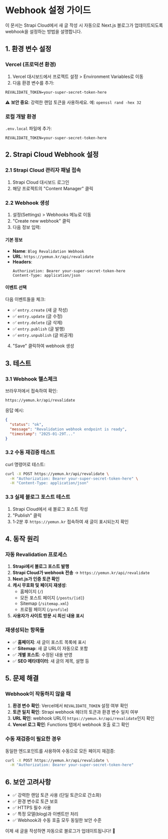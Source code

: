 # Webhook 설정 가이드

이 문서는 Strapi Cloud에서 새 글 작성 시 자동으로 Next.js 블로그가 업데이트되도록 webhook을 설정하는 방법을 설명합니다.

## 1. 환경 변수 설정

### Vercel (프로덕션 환경)

1. Vercel 대시보드에서 프로젝트 설정 > Environment Variables로 이동
2. 다음 환경 변수를 추가:

```
REVALIDATE_TOKEN=your-super-secret-token-here
```

⚠️ **보안 중요**: 강력한 랜덤 토큰을 사용하세요. 예: `openssl rand -hex 32`

### 로컬 개발 환경

`.env.local` 파일에 추가:

```
REVALIDATE_TOKEN=your-super-secret-token-here
```

## 2. Strapi Cloud Webhook 설정

### 2.1 Strapi Cloud 관리자 패널 접속

1. Strapi Cloud 대시보드 로그인
2. 해당 프로젝트의 "Content Manager" 클릭

### 2.2 Webhook 생성

1. 설정(Settings) > Webhooks 메뉴로 이동
2. "Create new webhook" 클릭
3. 다음 정보 입력:

#### 기본 정보
- **Name**: `Blog Revalidation Webhook`
- **URL**: `https://yemun.kr/api/revalidate`
- **Headers**:
  ```
  Authorization: Bearer your-super-secret-token-here
  Content-Type: application/json
  ```

#### 이벤트 선택
다음 이벤트들을 체크:
- ✅ `entry.create` (새 글 작성)
- ✅ `entry.update` (글 수정)
- ✅ `entry.delete` (글 삭제)
- ✅ `entry.publish` (글 발행)
- ✅ `entry.unpublish` (글 비공개)

4. "Save" 클릭하여 webhook 생성

## 3. 테스트

### 3.1 Webhook 헬스체크

브라우저에서 접속하여 확인:
```
https://yemun.kr/api/revalidate
```

응답 예시:
```json
{
  "status": "ok",
  "message": "Revalidation webhook endpoint is ready",
  "timestamp": "2025-01-29T..."
}
```

### 3.2 수동 재검증 테스트

curl 명령어로 테스트:
```bash
curl -X POST https://yemun.kr/api/revalidate \
  -H "Authorization: Bearer your-super-secret-token-here" \
  -H "Content-Type: application/json"
```

### 3.3 실제 블로그 포스트 테스트

1. Strapi Cloud에서 새 블로그 포스트 작성
2. "Publish" 클릭
3. 1-2분 후 `https://yemun.kr` 접속하여 새 글이 표시되는지 확인

## 4. 동작 원리

### 자동 Revalidation 프로세스

1. **Strapi에서 블로그 포스트 발행**
2. **Strapi Cloud가 webhook 전송** → `https://yemun.kr/api/revalidate`
3. **Next.js가 인증 토큰 확인**
4. **캐시 무효화 및 페이지 재생성**:
   - 홈페이지 (`/`)
   - 모든 포스트 페이지 (`/posts/[id]`)
   - Sitemap (`/sitemap.xml`)
   - 프로필 페이지 (`/profile`)
5. **사용자가 사이트 방문 시 최신 내용 표시**

### 재생성되는 항목들

- ✅ **홈페이지**: 새 글이 포스트 목록에 표시
- ✅ **Sitemap**: 새 글 URL이 자동으로 포함
- ✅ **개별 포스트**: 수정된 내용 반영
- ✅ **SEO 메타데이터**: 새 글의 제목, 설명 등

## 5. 문제 해결

### Webhook이 작동하지 않을 때

1. **환경 변수 확인**: Vercel에서 `REVALIDATE_TOKEN` 설정 여부 확인
2. **토큰 일치 확인**: Strapi webhook 헤더의 토큰과 환경 변수 일치 여부
3. **URL 확인**: webhook URL이 `https://yemun.kr/api/revalidate`인지 확인
4. **Vercel 로그 확인**: Functions 탭에서 webhook 호출 로그 확인

### 수동 재검증이 필요한 경우

동일한 엔드포인트를 사용하여 수동으로 모든 페이지 재검증:

```bash
curl -X POST https://yemun.kr/api/revalidate \
  -H "Authorization: Bearer your-super-secret-token-here"
```

## 6. 보안 고려사항

- ✅ 강력한 랜덤 토큰 사용 (단일 토큰으로 간소화)
- ✅ 환경 변수로 토큰 보호
- ✅ HTTPS 필수 사용
- ✅ 특정 모델(blog)과 이벤트만 처리
- ✅ Webhook과 수동 호출 모두 동일한 보안 수준

이제 새 글을 작성하면 자동으로 블로그가 업데이트됩니다! 🎉